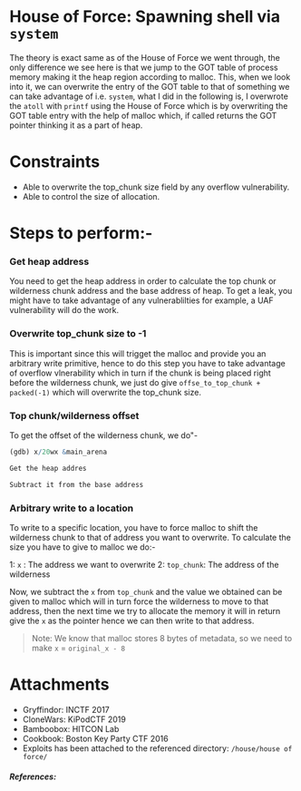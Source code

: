 # House of Force: Spawning shell via `system`


The theory is exact same as of the House of Force we went through, the only difference we see here is that we jump to the GOT table of process memory making it the heap region according to malloc. This, when we look into it, we can overwrite the entry of the GOT table to that of something we can take advantage of i.e. `system`, what I did in the following is, I overwrote the `atoll` with `printf` using the House of Force which is by overwriting the GOT table entry with the help of malloc which, if called returns the GOT pointer thinking it as a part of heap.



# Constraints

* Able to overwrite the top_chunk size field by any overflow vulnerability.
* Able to control the size of allocation.


# Steps to perform:-


### Get heap address

You need to get the heap address in order to calculate the top chunk or wilderness chunk address and the base address of heap. To get a leak, you might have to take advantage of any vulnerablilties for example, a UAF vulnerability will do the work.

### Overwrite top_chunk size to -1

This is important since this will trigget the malloc and provide you an arbitrary write primitive, hence to do this step you have to take advantage of overflow vlnerability which in turn if the chunk is being placed right before the wilderness chunk, we just do give `offse_to_top_chunk + packed(-1)` which will overwrite the top_chunk size.

### Top chunk/wilderness offset

To get the offset of the wilderness chunk, we do"-

```r
(gdb) x/20wx &main_arena

Get the heap addres

Subtract it from the base address
```

### Arbitrary write to a location

To write to a specific location, you have to force malloc to shift the wilderness chunk to that of address you want to overwrite. To calculate the size you have to give to malloc we do:- 

1: `x`        : The address we want to overwrite
2: `top_chunk`: The address of the wilderness 

Now, we subtract the `x` from `top_chunk` and the value we obtained can be given to malloc which will in turn force the wilderness to move to that address, then the next time we try to allocate the memory it will in return give the `x` as the pointer hence we can then write to that address. 

> Note: We know that malloc stores 8 bytes of metadata, so we need to make `x` = `original_x - 8` 

# Attachments


* Gryffindor: INCTF 2017
* CloneWars: KiPodCTF 2019
* Bamboobox: HITCON Lab 
* Cookbook: Boston Key Party CTF 2016
* Exploits has been attached to the referenced directory: `/house/house of force/`

##### References:

